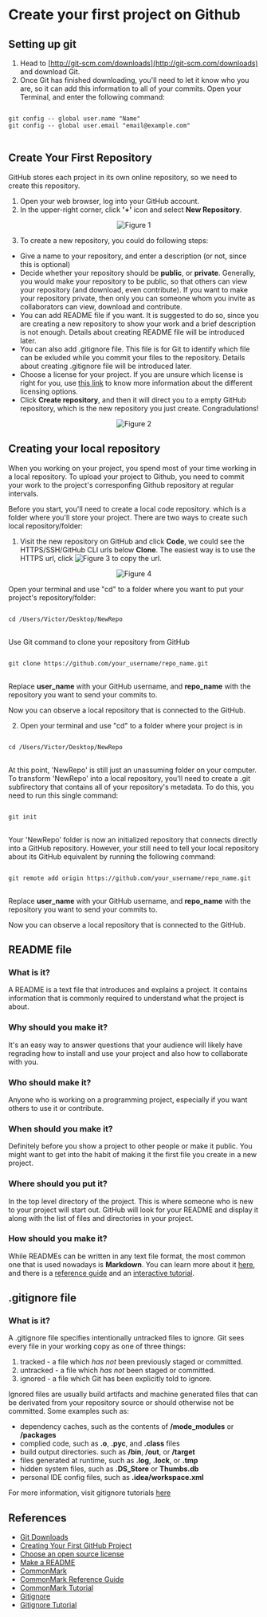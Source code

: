 # Create your first project on Github
## Setting up git

1. Head to [http://git-scm.com/downloads](http://git-scm.com/downloads) and download Git.
2. Once Git has finished downloading, you'll need to let it know who you are, so it can add this information to all of your commits. Open your Terminal, and enter the following command:

<pre>
<code>
git config -- global user.name "Name"
git config -- global user.email "email@example.com"
</code>
</pre>

## Create Your First Repository
GitHub stores each project in its own online repository, so we need to create this repository.

1. Open your web browser, log into your GitHub account.
2. In the upper-right corner, click __'+'__ icon and select __New Repository__.
<div align="center">
  <img src="./plus.png" alt="Figure 1">
</div>

3. To create a new repository, you could do following steps:
- Give a name to your repository, and enter a description (or not, since this is optional)
- Decide whether your repository should be __public__, or __private__. Generally, you would make your repository to be public, so that others can view your repository (and download, even contribute). If you want to make your repository private, then only you can someone whom you invite as collaborators can view, download and contribute.
- You can add README file if you want. It is suggested to do so, since you are creating a new repository to show your work and a brief description is not enough. Details about creating README file will be introduced later.
- You can also add .gitignore file. This file is for Git to identify which file can be exluded while you commit your files to the repository. Details about creating .gitignore file will be introduced later.
- Choose a license for your project. If you are unsure which license is right for you, use [this link](https://choosealicense.com/) to know more information about the different licensing options.
- Click __Create repository__, and then it will direct you to a empty GitHub repository, which is the new repository you just create. Congradulations!
<div align="center">
  <img src="./newrepo.png" alt="Figure 2">
</div>

## Creating your local repository
When you working on your project, you spend most of your time working in a local repository. To upload your project to Github, you need to commit your work to the project's corresponfing Github repository at regular intervals.

Before you start, you'll need to create a local code repository. which is a folder where you'll store your project. There are two ways to create such local repository/folder:

1. Visit the new repository on GitHub and click __Code__, we could see the HTTPS/SSH/GitHub CLI urls below __Clone__. The easiest way is to use the HTTPS url, click <img src="./copy.png" alt="Figure 3"> to copy the url.

<div align="center">
  <img src="./https.png" alt="Figure 4">
</div>

Open your terminal and use "cd" to a folder where you want to put your project's repository/folder:
<pre>
<code>
cd /Users/Victor/Desktop/NewRepo
</code>
</pre>

Use Git command to clone your repository from GitHub
<pre>
<code>
git clone https://github.com/your_username/repo_name.git
</code>
</pre>

Replace __user_name__ with your GitHub username, and __repo_name__ with the repository you want to send your commits to.

Now you can observe a local repository that is connected to the GitHub.

2. Open your terminal and use "cd" to a folder where your project is in
<pre>
<code>
cd /Users/Victor/Desktop/NewRepo
</code>
</pre>

At this point, 'NewRepo' is still just an unassuming folder on your computer. To transform 'NewRepo' into a local repository, you'll need to create a .git subfirectory that contains all of your repository's metadata. To do this, you need to run this single command:
<pre>
<code>
git init
</code>
</pre>

Your 'NewRepo' folder is now an initialized repository that connects directly into a GitHub repository. However, your still need to tell your local repository about its GitHub equivalent by running the following command:
<pre>
<code>
git remote add origin https://github.com/your_username/repo_name.git
</code>
</pre>

Replace __user_name__ with your GitHub username, and __repo_name__ with the repository you want to send your commits to.

Now you can observe a local repository that is connected to the GitHub.

## README file
### What is it?
A README is a text file that introduces and explains a project. It contains information that is commonly required to understand what the project is about.

### Why should you make it?
It's an easy way to answer questions that your audience will likely have regrading how to install and use your project and also how to collaborate with you.

### Who should make it?
Anyone who is working on a programming project, especially if you want others to use it or contribute.

### When should you make it?
Definitely before you show a project to other people or make it public. You might want to get into the habit of making it the first file you create in a new project.

### Where should you put it?
In the top level directory of the project. This is where someone who is new to your project will start out. GitHub will look for your README and display it along with the list of files and directories in your project.

### How should you make it?
While READMEs can be written in any text file format, the most common one that is used nowadays is __Markdown__. You can learn more about it [here](https://commonmark.org/), and there is a [reference guide](https://commonmark.org/help/) and an [interactive tutorial](https://commonmark.org/help/tutorial/).

## .gitignore file
### What is it?
A .gitignore file specifies intentionally untracked files to ignore. Git sees every file in your working copy as one of three things:
1. tracked - a file which *has not* been previously staged or committed.
2. untracked - a file which *has not* been staged or committed.
3. ignored - a file which Git has been explicitly told to ignore.

Ignored files are usually build artifacts and machine generated files that can be derivated from your repository source or should otherwise not be committed. Some examples such as:
- dependency caches, such as the contents of __/mode_modules__ or __/packages__
- complied code, such as __.o__, __.pyc__, and __.class__ files
- build output directories. such as __/bin__, __/out__, or __/target__
- files generated at runtime, such as __.log__, __.lock__, or __.tmp__
- hidden system files, such as __.DS_Store__ or __Thumbs.db__
- personal IDE config files, such as __.idea/workspace.xml__

For more information, visit gitignore tutorials [here](https://www.atlassian.com/git/tutorials/saving-changes/gitignore)

## References
- [Git Downloads](https://git-scm.com/downloads)
- [Creating Your First GitHub Project](https://www.developer.com/open/creating-your-first-github-project.html#:~:text=Create%20Your%20First%20Repository&text=Open%20your%20web%20browser%20of,')
- [Choose an open source license](https://choosealicense.com/)
- [Make a README](https://www.makeareadme.com/)
- [CommonMark](https://commonmark.org/)
- [CommonMark Reference Guide](https://commonmark.org/help/)
- [CommonMark Tutorial](https://commonmark.org/help/tutorial/)
- [Gitignore](https://git-scm.com/docs/gitignore)
- [Gitignore Tutorial](https://www.atlassian.com/git/tutorials/saving-changes/gitignore)